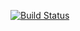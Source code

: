 [![Build Status](https://travis-ci.org/lumanyano654/settings-bill-expressjs.svg?branch=master)](https://travis-ci.org/lumanyano654/settings-bill-expressjs)